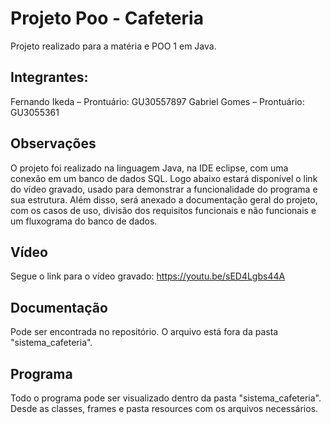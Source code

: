 # Projeto Poo - Cafeteria

Projeto realizado para a matéria e POO 1 em Java.

## Integrantes:
Fernando Ikeda – Prontuário: GU30557897 
Gabriel Gomes – Prontuário: GU3055361

## Observações
O projeto foi realizado na linguagem Java, na IDE eclipse, com uma conexão em um banco de dados SQL. Logo abaixo estará disponível o link do vídeo gravado, usado para demonstrar a funcionalidade do programa e sua estrutura. Além disso, será anexado a documentação geral do projeto, com os casos de uso, divisão dos requisitos funcionais e não funcionais e um fluxograma do banco de dados.

## Vídeo
Segue o link para o vídeo gravado: https://youtu.be/sED4Lgbs44A

## Documentação
Pode ser encontrada no repositório. O arquivo está fora da pasta "sistema_cafeteria".

## Programa
Todo o programa pode ser visualizado dentro da pasta "sistema_cafeteria". Desde as classes, frames e pasta resources com os arquivos necessários.
